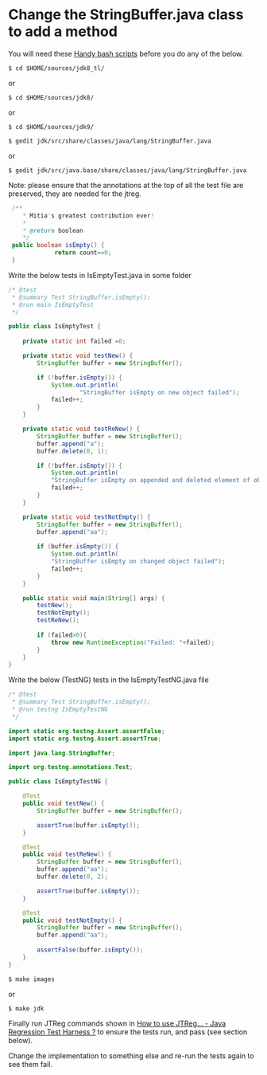 # Change the StringBuffer.java class to add a method

You will need these [Handy bash scripts](../handy-scripts-for-OpenJDK-developers.md) before you do any of the below.

```
$ cd $HOME/sources/jdk8_tl/
```
or
```
$ cd $HOME/sources/jdk8/
```
or 
```
$ cd $HOME/sources/jdk9/
```

```
$ gedit jdk/src/share/classes/java/lang/StringBuffer.java
```
or
```
$ gedit jdk/src/java.base/share/classes/java/lang/StringBuffer.java
```

Note: please ensure that the annotations at the top of all the test file are preserved, they are needed for the jtreg.

```java
 /**
    * Mitia's greatest contribution ever!
    * 
    * @return boolean 
    */
 public boolean isEmpty() {
             return count==0;
 }
```

Write the below tests in IsEmptyTest.java in some folder 

```java
/* @test
 * @summary Test StringBuffer.isEmpty();
 * @run main IsEmptyTest
 */

public class IsEmptyTest {
	
	private static int failed =0;

	private static void testNew() {
		StringBuffer buffer = new StringBuffer();

		if (!buffer.isEmpty()) {
			System.out.println(
					"StringBuffer isEmpty on new object failed");
			failed++;
		}
	}

	private static void testReNew() {
		StringBuffer buffer = new StringBuffer();
		buffer.append("a");
		buffer.delete(0, 1);

		if (!buffer.isEmpty()) {
			System.out.println(
			"StringBuffer isEmpty on appended and deleted element of object failed");
			failed++;
		}
	}

	private static void testNotEmpty() {
		StringBuffer buffer = new StringBuffer();
		buffer.append("aa");
		
		if (buffer.isEmpty()) {
			System.out.println(
			"StringBuffer isEmpty on changed object failed");
			failed++;
		}
	}

	public static void main(String[] args) {
		testNew();
		testNotEmpty();
		testReNew();
		
		if (failed>0){
			throw new RuntimeException("Failed: "+failed);
		}
	}
}
```

Write the below (TestNG) tests in the IsEmptyTestNG.java file

```java
/* @test
 * @summary Test StringBuffer.isEmpty();
 * @run testng IsEmptyTestNG
 */

import static org.testng.Assert.assertFalse;
import static org.testng.Assert.assertTrue;

import java.lang.StringBuffer;

import org.testng.annotations.Test;

public class IsEmptyTestNG {

	@Test
	public void testNew() {
		StringBuffer buffer = new StringBuffer();

		assertTrue(buffer.isEmpty());
	}

	@Test
	public void testReNew() {
		StringBuffer buffer = new StringBuffer();
		buffer.append("aa");
		buffer.delete(0, 2);

		assertTrue(buffer.isEmpty());
	}

	@Test
	public void testNotEmpty() {
		StringBuffer buffer = new StringBuffer();
		buffer.append("aa");
		
		assertFalse(buffer.isEmpty());
	}
}
```

```
$ make images
```

or 

```
$ make jdk
```

Finally run JTReg commands shown in [How to use JTReg… - Java Regression Test Harness ?](how_to_use_jtreg_-_java_regression_test_harness.md) to ensure the tests run, and pass (see section below).

Change the implementation to something else and re-run the tests again to see them fail.